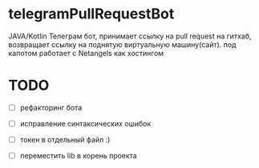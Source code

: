 # telegramPullRequestBot
JAVA/Kotlin
Телеграм бот, принимает ссылку на pull request на гитхаб, возвращает ссылку на поднятую виртуальную машину(сайт).  под капотом работает с Netangels как хостингом


# TODO
- [ ] рефакторинг бота
- [ ] исправление синтаксических ошибок
- [ ] токен в отдельный файл :)
- [ ] переместить lib в корень проекта


